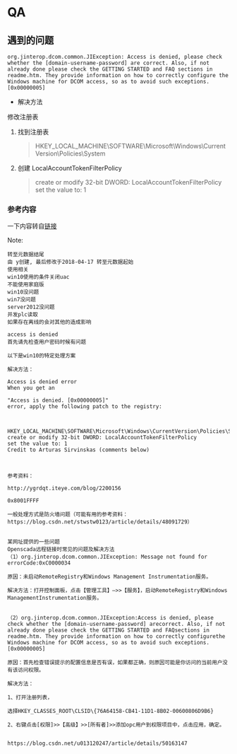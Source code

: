 # QA

## 遇到的问题

```t
org.jinterop.dcom.common.JIException: Access is denied, please check whether the [domain-username-password] are correct. Also, if not already done please check the GETTING STARTED and FAQ sections in readme.htm. They provide information on how to correctly configure the Windows machine for DCOM access, so as to avoid such exceptions.  [0x00000005]
```

* 解决方法

修改注册表

1. 找到注册表

   > HKEY_LOCAL_MACHINE\SOFTWARE\Microsoft\Windows\CurrentVersion\Policies\System

2. 创建 LocalAccountTokenFilterPolicy

    > create or modify 32-bit DWORD: LocalAccountTokenFilterPolicy  
    > set the value to: 1

### 参考内容

一下内容转自[链接](http://foeris.com/display/blog/opc.kepware)

Note:

```text
转至元数据结尾
由 y创建, 最后修改于2018-04-17 转至元数据起始
使用相关
win10使用的条件关闭uac
不能使用家庭版
win10没问题
win7没问题
server2012没问题
并发plc读取
如果存在离线的会对其他的造成影响

access is denied
首先请先检查用户密码时候有问题

以下是win10的特定处理方案

解决方法：

Access is denied error
When you get an

"Access is denied. [0x00000005]"
error, apply the following patch to the registry:

 

HKEY_LOCAL_MACHINE\SOFTWARE\Microsoft\Windows\CurrentVersion\Policies\System
create or modify 32-bit DWORD: LocalAccountTokenFilterPolicy
set the value to: 1
Credit to Arturas Sirvinskas (comments below)



参考资料：

http://ygrdqt.iteye.com/blog/2200156

0x8001FFFF

一般处理方式是防火墙问题（可能有用的参考资料：https://blog.csdn.net/stwstw0123/article/details/48091729）


某网址提供的一些问题
Openscada远程链接时常见的问题及解决方法
（1）org.jinterop.dcom.common.JIException: Message not found for errorCode:0xC0000034

原因：未启动RemoteRegistry和Windows Management Instrumentation服务。

解决方法：打开控制面板，点击【管理工具】—>>【服务】，启动RemoteRegistry和Windows ManagementInstrumentation服务。


（2）org.jinterop.dcom.common.JIException:Access is denied, please check whether the [domain-username-password] arecorrect. Also, if not already done please check the GETTING STARTED and FAQsections in readme.htm. They provide information on how to correctly configurethe Windows machine for DCOM access, so as to avoid such exceptions.  [0x00000005]

原因：首先检查错误提示的配置信息是否有误，如果都正确，则原因可能是你访问的当前用户没有该访问权限。

解决方法：

1、打开注册列表，

选择HKEY_CLASSES_ROOT\CLSID\{76A64158-CB41-11D1-8B02-00600806D9B6}

2、右键点击[权限]>>【高级】>>[所有者]>>添加opc用户到权限项目中，点击应用，确定。


https://blog.csdn.net/u013120247/article/details/50163147
```
